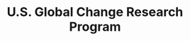 ---
# This topic lives at
# https://digital.gov/topics/us-global-change-research-program

slug: "us-global-change-research-program"

# Topic Title
title: "U.S. Global Change Research Program"

# description — keep it short and clear
summary: ""


# Weight
weight: 1

# For more information on managing topics,
# see https://github.com/GSA/digitalgov.gov/wiki
---